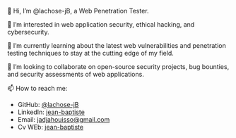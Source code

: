 👋 Hi, I’m @lachose-jB, a Web Penetration Tester.

👀 I’m interested in web application security, ethical hacking, and cybersecurity.

🌱 I’m currently learning about the latest web vulnerabilities and penetration testing techniques to stay at the cutting edge of my field.

💞️ I’m looking to collaborate on open-source security projects, bug bounties, and security assessments of web applications.

📫 How to reach me:
   - GitHub: [@lachose-jB](https://github.com/lachose-jB)
   - LinkedIn: [jean-baptiste](https://www.linkedin.com/in/jean-baptiste-81a6041b7/)
   - Email: jadjahouisso@gmail.com
   - Cv WEb: [jean-baptiste](https://web-sec/cv_web/)


<!---
lachose-jB/lachose-jB is a ✨ special ✨ repository because its `README.md` (this file) appears on your GitHub profile.
You can click the Preview link to take a look at your changes.
--->
